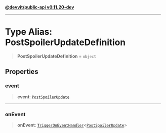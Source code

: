 [**@devvit/public-api v0.11.20-dev**](../README.md)

---

# Type Alias: PostSpoilerUpdateDefinition

> **PostSpoilerUpdateDefinition** = `object`

## Properties

<a id="event"></a>

### event

> **event**: [`PostSpoilerUpdate`](PostSpoilerUpdate.md)

---

<a id="onevent"></a>

### onEvent

> **onEvent**: [`TriggerOnEventHandler`](TriggerOnEventHandler.md)\<[`PostSpoilerUpdate`](../@devvit/namespaces/EventTypes/interfaces/PostSpoilerUpdate.md)\>
